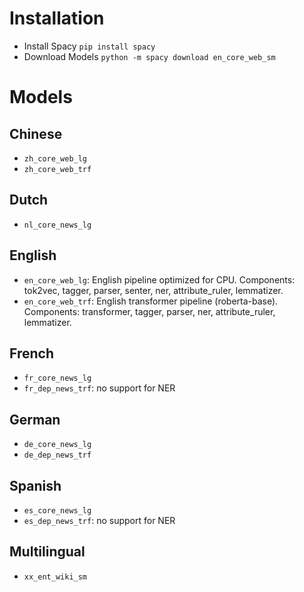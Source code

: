 # Installation

- Install Spacy `pip install spacy`
- Download Models `python -m spacy download en_core_web_sm`


# Models



## Chinese

- `zh_core_web_lg`
- `zh_core_web_trf`

## Dutch

- `nl_core_news_lg`

## English

- `en_core_web_lg`: English pipeline optimized for CPU. Components: tok2vec, tagger, parser, senter, ner, attribute_ruler, lemmatizer.
- `en_core_web_trf`: English transformer pipeline (roberta-base). Components: transformer, tagger, parser, ner, attribute_ruler, lemmatizer.

## French

- `fr_core_news_lg`
- `fr_dep_news_trf`: no support for NER

## German

- `de_core_news_lg`
- `de_dep_news_trf`

## Spanish

- `es_core_news_lg`
- `es_dep_news_trf`: no support for NER

## Multilingual

- `xx_ent_wiki_sm`
